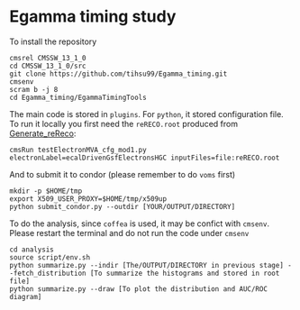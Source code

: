 # Egamma timing study
To install the repository
```
cmsrel CMSSW_13_1_0
cd CMSSW_13_1_0/src
git clone https://github.com/tihsu99/Egamma_timing.git
cmsenv
scram b -j 8
cd Egamma_timing/EgammaTimingTools
```
The main code is stored in `plugins`. For `python`, it stored configuration file. To run it locally you first need the `reRECO.root` produced from [Generate_reReco](https://github.com/tihsu99/Generate_reReco):
```
cmsRun testElectronMVA_cfg_mod1.py electronLabel=ecalDrivenGsfElectronsHGC inputFiles=file:reRECO.root
```
And to submit it to condor (please remember to do `voms` first)
```
mkdir -p $HOME/tmp
export X509_USER_PROXY=$HOME/tmp/x509up
python submit_condor.py --outdir [YOUR/OUTPUT/DIRECTORY]
```
To do the analysis, since `coffea` is used, it may be confict with `cmsenv`. Please restart the terminal and do not run the code under `cmsenv`
```
cd analysis
source script/env.sh
python summarize.py --indir [The/OUTPUT/DIRECTORY in previous stage] --fetch_distribution [To summarize the histograms and stored in root file]
python summarize.py --draw [To plot the distribution and AUC/ROC diagram]
```
